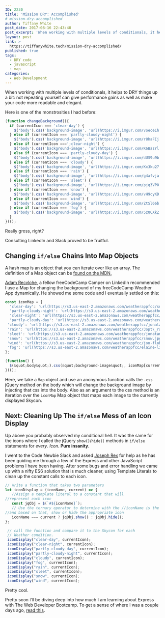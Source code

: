 ```yaml
---
ID: 2230
title: 'Mission DRY: Accomplished'
# mission-dry-accomplished
author: Tiffany White
post_date: 2017-08-16 22:43:40
post_excerpt: 'When working with multiple levels of conditionals, it helps to DRY things up a bit: not repeating yourself can give performance gains as well as make your code more readable and elegant.'
layout: post
link: >
  https://tiffanywhite.tech/mission-dry-accomplished/
published: true
tags:
  - DRY code
  - javascript
  - map
categories:
  - Web Development
---
```



When working with multiple levels of conditionals, it helps to DRY things up a bit: not repeating yourself can give performance gains as well as make your code more readable and elegant.

Here is one of the monstrosities I had before:

```javascript
(function changeBackground(){
  if (currentIcon === 'clear-day') {
    $('body').css('background-image', 'url(https://i.imgur.com/voece1h.jpg)');
  } else if (currentIcon === 'partly-cloudy-night') {
    $('body').css('background-image', 'url(https://i.imgur.com/r8haFIj.jpg)');
  } else if (currentIcon ===';clear-night') {
    $('body').css('background-image', 'url(https://i.imgur.com/K6Bazrl.j'
  } else if (currentIcon === 'partly-cloudy-day') {
    $('body').css('background-image', 'url(https://i.imgur.com/dUS9u9b.jpg)');
  } else if (currentIcon === 'cloudy') {
    $('body').css('background-image', 'url(https://i.imgur.com/Kx3ku27.jpg)');
  } else if (currentIcon === 'rain') {
    $('body').css('background-image', 'url(https://i.imgur.com/g4afvja.jpg)');
  } else if (currentIcon === 'sleet') {
    $('body').css('background-image', 'url(https://i.imgur.com/pjq3VPO.jpg)');
  } else if (currentIcon === 'snow') {
    $('body').css('background-image', 'url(https://i.imgur.com/vH9cyKD.jpg)');
  } else if (currentIcon === 'wind') {
    $('body').css('background-image', 'url(https://i.imgur.com/ZtSl66b.jpg)');
  } else if (currentIcon === 'fog') {
    $('body').css('background-image', 'url(https://i.imgur.com/5z0CXkZ.jpg)');
  }
})();
```

Really gross, right?

Consulting LinkedIn and Slack proved to be fruitful.

## Changing `if/else` Chains Into Map Objects

A hash map is an object that you can iterate over like an array. The definition of a Map object can be [found on the MDN.](https://developer.mozilla.org/en-US/docs/Web/JavaScript/Reference/Global_Objects/Map)

[Adam Recvlohe](https://linkedin.com/in/adamrecvlohe), a fellow freeCodeCamp Camper on LinkedIn recommended I use a Map for changing the background of my freeCodeCamp Weather App dynamically. He showed me some code and I eventually settled on this:

```javascript
const iconMap = {
  'clear-day': 'url(https://s3.us-east-2.amazonaws.com/weatherappfcc/sunny.jpg)',
  'partly-cloudy-night': 'url(https://s3.us-east-2.amazonaws.com/weatherappfcc/fineas-anton-136459+copy.jpg)',
  'clear-night': 'url(https://s3.us-east-2.amazonaws.com/weatherappfcc/sam-mcjunkin-38078.jpg)',
  'partly-cloudy-day': 'url(https://s3.us-east-2.amazonaws.com/weatherappfcc/jeff-nafura-294909.jpg)',
 'cloudy': 'url(https://s3.us-east-2.amazonaws.com/weatherappfcc/jonatan-pie-260835.jpg)',
 'rain': 'url(https://s3.us-east-2.amazonaws.com/weatherappfcc/3opt\_rain.jpeg)',
 'sleet': 'url(https://s3.us-east-2.amazonaws.com/weatherappfcc/jonatan-pie-190398.jpg)',
 'snow': 'url(https://s3.us-east-2.amazonaws.com/weatherappfcc/snow.jpg)',
 'wind': 'url(https://s3.us-east-2.amazonaws.com/weatherappfcc/jon-flobrant-2845.jpg)',
 'fog': 'url(https://s3.us-east-2.amazonaws.com/weatherappfcc/elaine-li-416.jpg)'
};

(function() {
  $(&quot;body&quot;).css(&quot;background-image&quot;, iconMap[currentIcon]);
})();
```

Here, we take a `Map` object and use an anonymous function calls the `.css` jQuery method on the body which will change the background image by injecting that css into the body. Also as an argument to the css method is an iteration over the `iconMap` Map object that maps each image to the currently displayed Skycon.

## Next: Cleaning Up The `if/else` Mess of an Icon Display

Up above you probably observed my conditional hell. It was the same for the icons where I called the jQuery `show()`/`hide()` methods in `if/else` statements for *every*. *Icon*. **Pure insanity**.

I went to the Code Newbie Slack and asked [Joseph Rex](https://twitter.com/josephrexme) for help as he has been guiding me through a few of the Express and other JavaScript problems I have been having. After some bugs and error handling we came up with a nifty ES6 solution that is much cleaner, using Template Literals to clean up the constant calls to each icon.

```javascript
// Write a function that takes two parameters
let iconDisplay = (iconName, current) => {
   //Assign a template literal to a constant that will
//represent each icon
   const jqObj = $(`#${iconName}`);
   // Use the ternary operator to determine with the //iconName is the current icon being shown for the condition
//and based on that, show or hide the appropriate icon
   iconName === current ? jqObj.show() : jqObj.hide();
};

 // call the function and compare it to the Skycon for each 
 // Weather condition.
 iconDisplay("clear-day", currentIcon);
 iconDisplay("clear-night", currentIcon);
 iconDisplay("partly-cloudy-day", currentIcon);
 iconDisplay("partly-cloudy-night", currentIcon);
 iconDisplay("cloudy", currentIcon);
 iconDisplay("fog", currentIcon);
 iconDisplay("rain", currentIcon);
 iconDisplay("sleet", currentIcon);
 iconDisplay("snow", currentIcon);
 iconDisplay("wind", currentIcon);

```

Pretty cool.





Pretty soon I’ll be diving deep into how much I am learning about Express with The Web Developer Bootcamp. To get a sense of where I was a couple days ago, [read this](https://medium.com/100-days-of-code/100-days-of-code-day-17-7b04669c68c6).
